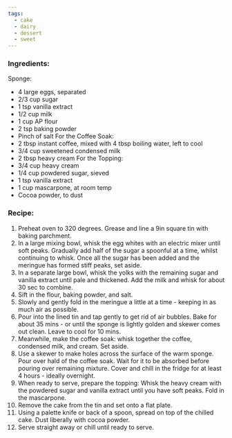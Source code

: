 ```yaml
---
tags:
  - cake
  - dairy
  - dessert
  - sweet
---
```

### Ingredients:
Sponge: 
- 4 large eggs, separated
- 2/3 cup sugar
- 1 tsp vanilla extract
- 1/2 cup milk
- 1 cup AP flour
- 2 tsp baking powder
- Pinch of salt
For the Coffee Soak: 
- 2 tbsp instant coffee, mixed with 4 tbsp boiling water, left to cool
- 3/4 cup sweetened condensed milk
- 2 tbsp heavy cream
For the Topping:
- 3/4 cup heavy cream
- 1/4 cup powdered sugar, sieved
- 1 tsp vanilla extract
- 1 cup mascarpone, at room temp
- Cocoa powder, to dust

### Recipe:
1. Preheat oven to 320 degrees. Grease and line a 9in square tin with baking parchment. 
2. In a large mixing bowl, whisk the egg whites with an electric mixer until soft peaks. Gradually add half of the sugar a spoonful at a time, whilst continuing to whisk. Once all the sugar has been added and the meringue has formed stiff peaks, set aside. 
3. In a separate large bowl, whisk the yolks with the remaining sugar and vanilla extract until pale and thickened. Add the milk and whisk for about 30 sec to combine. 
4. Sift in the flour, baking powder, and salt. 
5. Slowly and gently fold in the meringue a little at a time - keeping in as much air as possible. 
6. Pour into the lined tin and tap gently to get rid of air bubbles. Bake for about 35 mins - or until the sponge is lightly golden and skewer comes out clean. Leave to cool for 10 mins. 
7. Meanwhile, make the coffee soak: whisk together the coffee, condensed milk, and cream. Set aside. 
8. Use a skewer to make holes across the surface of the warm sponge. Pour over hald of the coffee soak. Wait for it to be absorbed before pouring over remaining mixture. Cover and chill in the fridge for at least 4 hours - ideally overnight.
9. When ready to serve, prepare the topping: Whisk the heavy cream with the powdered sugar and vanilla extract until you have soft peaks. Fold in the mascarpone. 
10. Remove the cake from the tin and set onto a flat plate. 
11. Using a palette knife or back of a spoon, spread on top of the chilled cake. Dust liberally with cocoa powder. 
12. Serve straight away or chill until ready to serve. 